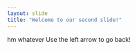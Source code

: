 ```yaml
---
layout: slide
title: "Welcome to our second slide!"
---
```

hm whatever
Use the left arrow to go back!
